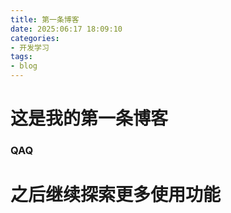 ```yaml
---
title: 第一条博客
date: 2025:06:17 18:09:10
categories:
- 开发学习
tags:
- blog
---
```

# 这是我的第一条博客
### QAQ

# 之后继续探索更多使用功能